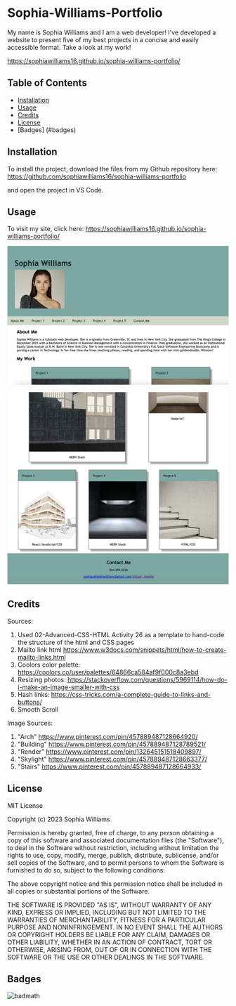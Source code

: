 # Sophia-Williams-Portfolio
My name is Sophia Williams and I am a web developer! I've developed a website to present five of my best projects in a concise and easily accessible format. Take a look at my work! 

https://sophiawilliams16.github.io/sophia-williams-portfolio/


## Table of Contents

- [Installation](#installation)
- [Usage](#usage)
- [Credits](#credits)
- [License](#license)
- [Badges] (#badges)

## Installation

To install the project, download the files from my Github repository here: https://github.com/sophiawilliams16/sophia-williams-portfolio

and open the project in VS Code. 

## Usage

To visit my site, click here: https://sophiawilliams16.github.io/sophia-williams-portfolio/ 

![Screenshot 1](assets/screenshot1.png)

![Screenshot 2](assets/screenshot2.png)

## Credits

Sources: 
1. Used 02-Advanced-CSS-HTML Activity 26 as a template to hand-code the structure of the html and CSS pages 
2. Mailto link html https://www.w3docs.com/snippets/html/how-to-create-mailto-links.html 
3. Coolors color palette: https://coolors.co/user/palettes/64866ca584af9f000c8a3ebd 
4. Resizing photos: https://stackoverflow.com/questions/5969114/how-do-i-make-an-image-smaller-with-css 
5. Hash links: https://css-tricks.com/a-complete-guide-to-links-and-buttons/ 
6. Smooth Scroll 

Image Sources: 
1. "Arch" https://www.pinterest.com/pin/457889487128664920/
2. "Building" https://www.pinterest.com/pin/457889487128789521/ 
3. "Render" https://www.pinterest.com/pin/132645151518409897/ 
4. "Skylight" https://www.pinterest.com/pin/457889487128663377/ 
5. "Stairs" https://www.pinterest.com/pin/457889487128664933/

## License
MIT License

Copyright (c) 2023 Sophia Williams

Permission is hereby granted, free of charge, to any person obtaining a copy
of this software and associated documentation files (the "Software"), to deal
in the Software without restriction, including without limitation the rights
to use, copy, modify, merge, publish, distribute, sublicense, and/or sell
copies of the Software, and to permit persons to whom the Software is
furnished to do so, subject to the following conditions:

The above copyright notice and this permission notice shall be included in all
copies or substantial portions of the Software.

THE SOFTWARE IS PROVIDED "AS IS", WITHOUT WARRANTY OF ANY KIND, EXPRESS OR
IMPLIED, INCLUDING BUT NOT LIMITED TO THE WARRANTIES OF MERCHANTABILITY,
FITNESS FOR A PARTICULAR PURPOSE AND NONINFRINGEMENT. IN NO EVENT SHALL THE
AUTHORS OR COPYRIGHT HOLDERS BE LIABLE FOR ANY CLAIM, DAMAGES OR OTHER
LIABILITY, WHETHER IN AN ACTION OF CONTRACT, TORT OR OTHERWISE, ARISING FROM,
OUT OF OR IN CONNECTION WITH THE SOFTWARE OR THE USE OR OTHER DEALINGS IN THE
SOFTWARE.

## Badges

![badmath](https://img.shields.io/github/languages/top/lernantino/badmath)


